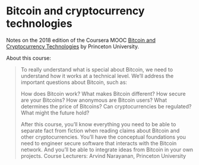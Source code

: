 # Bitcoin and cryptocurrency technologies

Notes on the 2018 edition of the Coursera MOOC [Bitcoin and Cryptocurrency Technologies](https://www.coursera.org/learn/cryptocurrency) by Princeton University.

 About this course:

> To really understand what is special about Bitcoin, we need to understand how it works at a technical level. We’ll address the important questions about Bitcoin, such as:
>
> How does Bitcoin work? What makes Bitcoin different? How secure are your Bitcoins? How anonymous are Bitcoin users? What determines the price of Bitcoins? Can cryptocurrencies be regulated? What might the future hold?
>
> After this course, you’ll know everything you need to be able to separate fact from fiction when reading claims about Bitcoin and other cryptocurrencies. You’ll have the conceptual foundations you need to engineer secure software that interacts with the Bitcoin network. And you’ll be able to integrate ideas from Bitcoin in your own projects.
Course Lecturers:
Arvind Narayanan, Princeton University